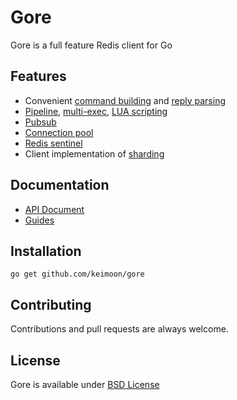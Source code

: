 # Gore

Gore is a full feature Redis client for Go

## Features

* Convenient [command building](https://github.com/keimoon/gore/wiki/Connection-and-Command) 
and [reply parsing](https://github.com/keimoon/gore/wiki/Reply)
* [Pipeline](https://github.com/keimoon/gore/wiki/Pipeline), 
[multi-exec](https://github.com/keimoon/gore/wiki/Transaction),
[LUA scripting](https://github.com/keimoon/gore/wiki/Script)
* [Pubsub](https://github.com/keimoon/gore/wiki/Pubsub)
* [Connection pool](https://github.com/keimoon/gore/wiki/Connection-pool)
* [Redis sentinel](https://github.com/keimoon/gore/wiki/Sentinel)
* Client implementation of [sharding](https://github.com/keimoon/gore/wiki/Sharding)

## Documentation

* [API Document](http://godoc.org/github.com/keimoon/gore)
* [Guides](https://github.com/keimoon/gore/wiki)

## Installation

```
go get github.com/keimoon/gore
```

## Contributing

Contributions and pull requests are always welcome.

## License

Gore is available under [BSD License](http://opensource.org/licenses/BSD-3-Clause)
